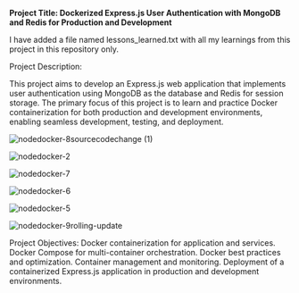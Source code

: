 **Project Title: Dockerized Express.js User Authentication with MongoDB and Redis for Production and Development**

I have added a file named lessons_learned.txt with all my learnings from this project in this repository only.


Project Description:

This project aims to develop an Express.js web application that implements user authentication using MongoDB as the database and Redis for session storage. The primary focus of this project is to learn and practice Docker containerization for both production and development environments, enabling seamless development, testing, and deployment.


![nodedocker-8sourcecodechange (1)](https://github.com/bhanumalhotra123/docker-nodejs-express-mongodb-redis/assets/144083659/84ecf527-4e34-4660-9455-909e86c9f0c3)


![nodedocker-2](https://github.com/bhanumalhotra123/docker-nodejs-express-mongodb-redis/assets/144083659/7928496b-cf2a-4b67-ab84-9a0771b41eb9)




![nodedocker-7](https://github.com/bhanumalhotra123/docker-nodejs-express-mongodb-redis/assets/144083659/38fe4b92-370f-4434-85b1-5fe41ddf862d)

![nodedocker-6](https://github.com/bhanumalhotra123/docker-nodejs-express-mongodb-redis/assets/144083659/20549d62-fff2-4954-a3d9-edf9d1cdcc70)



![nodedocker-5](https://github.com/bhanumalhotra123/docker-nodejs-express-mongodb-redis/assets/144083659/248f3053-85db-45a5-9bc4-b6f6afb482d2)



![nodedocker-9rolling-update](https://github.com/bhanumalhotra123/docker-nodejs-express-mongodb-redis/assets/144083659/799ad17f-75a1-4d0f-abf4-c6818b0599e8)

Project Objectives:
Docker containerization for application and services.
Docker Compose for multi-container orchestration.
Docker best practices and optimization.
Container management and monitoring.
Deployment of a containerized Express.js application in production and development environments.


